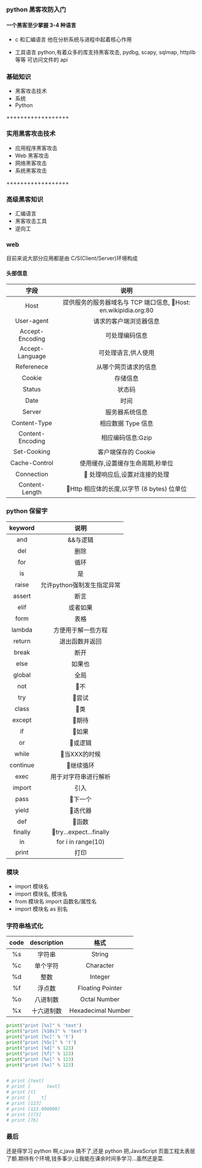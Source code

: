 ### python 黑客攻防入门

#### 一个黑客至少掌握 3-4 种语言

- c 和汇编语言
  他在分析系统与进程中起着核心作用

* 工具语言
  python,有着众多的库支持黑客攻击,
  pydbg, scapy, sqlmap, httplib 等等
  可访问文件的 api

### 基础知识

- 黑客攻击技术
- 系统
- Python

++++++++++++++++++

### 实用黑客攻击技术

- 应用程序黑客攻击
- Web 黑客攻击
- 网络黑客攻击
- 系统黑客攻击

++++++++++++++++++

### 高级黑客知识

- 汇编语言
- 黑客攻击工具
- 逆向工

### web

目前来说大部分应用都是由 C/S(Client/Server)环境构成

#### 头部信息

| 字段             | 说明                                                            |
| :--------------: | :-------------------------------------------------------------: |
| Host             | 提供服务的服务器域名与 TCP 端口信息, Host: en.wikipidia.org:80 |
| User-agent       | 请求的客户端浏览器信息                                          |
| Accept-Encoding  | 可处理编码信息                                                  |
| Accept-Language  | 可处理语言,供人使用                                             |
| Referenece       | 从哪个网页请求的信息                                            |
| Cookie           | 存储信息                                                        |
| Status           | 状态码                                                          |
| Date             | 时间                                                            |
| Server           | 服务器系统信息                                                  |
| Content-Type     | 相应数据 Type 信息                                              |
| Content-Encoding | 相应编码信息:Gzip                                               |
| Set-Cooking      | 客户端保存的 Cookie                                             |
| Cache-Control    | 使用缓存,设置缓存生命周期,秒单位                                |
| Connection       |  处理响应后,设置对连接的处理                                   |
| Content-Length   | Http 相应体的长度,以字节 (8 bytes) 位单位                      |


### python 保留字
| keyword  | 说明                       |
| :------: | :------------------------: |
| and      | &&与逻辑                   |
| del      | 删除                       |
| for      | 循环                       |
| is       | 是                         |
| raise    | 允许python强制发生指定异常 |
| assert   | 断言                       |
| elif     | 或者如果                   |
| form     | 表格                       |
| lambda   | 方便用于解一些方程         |
| return   | 退出函数并返回             |
| break    | 断开                       |
| else     | 如果也                     |
| global   | 全局                       |
| not      | 不                        |
| try      | 尝试                      |
| class    | 类                        |
| except   | 期待                      |
| if       | 如果                      |
| or       | 或逻辑                    |
| while    | 当XXX的时候               |
| continue | 继续循环                  |
| exec     | 用于对字符串进行解析       |
| import   | 引入                       |
| pass     | 下一个                    |
| yield    | 迭代器                    |
| def      | 函数                      |
| finally  | try...expect...finally    |
| in       | for i in range(10)         |
| print    | 打印                       |




### 模块
- import 模块名
- import 模块名, 模块名
- from 模块名 import 函数名/属性名
- import 模块名 as 别名

### 字符串格式化
| code  | description | 格式             |
| :---: | :---------: | :-:             |
| %s    | 字符串       | String          |
| %c    | 单个字符      | Character       |
| %d    | 整数         | Integer           |
| %f    | 浮点数       | Floating Pointer   |
| %o    | 八进制数      | Octal Number      |
| %x    | 十六进制数    | Hexadecimal Number |



```py
print("print [%s]" % 'text')
print("print [%10s]" % 'text')
print("print [%c]" % 't')
print("print [%5c]" % 't')
print("print [%d]" % 123)
print("print [%f]" % 123)
print("print [%o]" % 123)
print("print [%x]" % 123)


# print [text]
# print [      text]
# print [t]
# print [    t]
# print [123]
# print [123.000000]
# print [173]
# print [7b]
```

### 最后

还是得学习 python 啊,c,java 搞不了,还是 python 把,JavaScript 页面工程太表层了额.期待有个环境,钱多事少,让我能在课余时间多学习...虽然还是菜.
